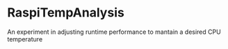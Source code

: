 # RaspiTempAnalysis

An experiment in adjusting runtime performance to mantain a desired CPU temperature
